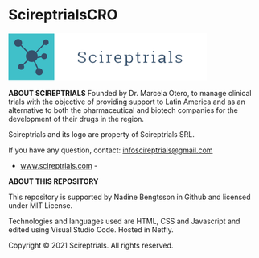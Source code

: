 # ScireptrialsCRO
<img src="img\Logo.png">

<strong>ABOUT SCIREPTRIALS</strong>
Founded by Dr. Marcela Otero, to manage clinical trials with the objective of providing support to Latin America and as an alternative to both the pharmaceutical and biotech companies for the development of their drugs in the region.

Scireptrials and its logo are property of Scireptrials SRL. 

If you have any question, contact: infoscireptrials@gmail.com 
- www.scireptrials.com - 

<strong>ABOUT THIS REPOSITORY</strong>

This repository is supported by Nadine Bengtsson in Github and licensed under MIT License.

Technologies and languages used are HTML, CSS and Javascript and edited using Visual Studio Code. Hosted in Netfly. 

Copyright © 2021 Scireptrials. All rights reserved.